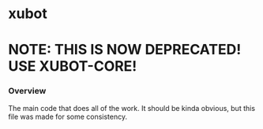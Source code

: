 # xubot

# NOTE: THIS IS NOW DEPRECATED! USE XUBOT-CORE!

### Overview

The main code that does all of the work. It should be kinda obvious, but this file was made for some consistency.
